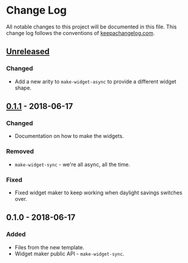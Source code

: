 # Change Log
All notable changes to this project will be documented in this file. This change log follows the conventions of [keepachangelog.com](http://keepachangelog.com/).

## [Unreleased]
### Changed
- Add a new arity to `make-widget-async` to provide a different widget shape.

## [0.1.1] - 2018-06-17
### Changed
- Documentation on how to make the widgets.

### Removed
- `make-widget-sync` - we're all async, all the time.

### Fixed
- Fixed widget maker to keep working when daylight savings switches over.

## 0.1.0 - 2018-06-17
### Added
- Files from the new template.
- Widget maker public API - `make-widget-sync`.

[Unreleased]: https://github.com/your-name/adl-support/compare/0.1.1...HEAD
[0.1.1]: https://github.com/your-name/adl-support/compare/0.1.0...0.1.1
